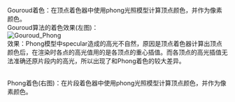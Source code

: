Gouroud着色：在顶点着色器中使用phong光照模型计算顶点颜色，并作为像素颜色。<br>
Gouroud算法的着色效果(左图)：<br>
![Gouroud_Phong]("./Gouroud_Phong.png")<br>
效果：Phong模型中specular造成的高光不自然，原因是顶点着色器计算出顶点颜色后，在渲染时各点的高光值用的是各顶点的重心插值。而各顶点的高光插值无法准确还原片段内的高光，所以出现了和Phong着色的较大差异。<br>

<br>Phong着色(右图)：在片段着色器中使用phong光照模型计算顶点颜色，并作为像素颜色。<br>
